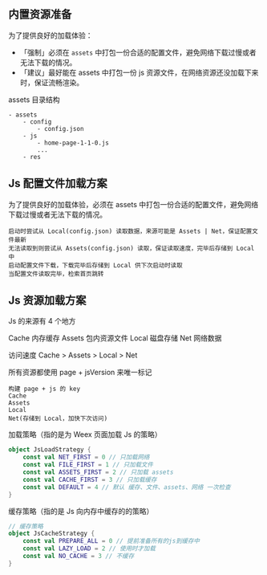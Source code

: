 

## 内置资源准备

为了提供良好的加载体验：

- 「强制」必须在 `assets` 中打包一份合适的配置文件，避免网络下载过慢或者无法下载的情况。
- 「建议」最好能在 assets 中打包一份 js 资源文件，在网络资源还没加载下来时，保证流畅渲染。

assets 目录结构

```
- assets
    - config
        - config.json
    - js
        - home-page-1-1-0.js
        ...
    - res
```

## Js 配置文件加载方案

为了提供良好的加载体验，必须在 assets 中打包一份合适的配置文件，避免网络下载过慢或者无法下载的情况。

```
启动时尝试从 Local(config.json) 读取数据，来源可能是 Assets | Net，保证配置文件最新
无法读取到则尝试从 Assets(config.json) 读取，保证读取速度，完毕后存储到 Local 中
启动配置文件下载，下载完毕后存储到 Local 供下次启动时读取
当配置文件读取完毕，检索首页跳转
```


## Js 资源加载方案

Js 的来源有 4 个地方

Cache   内存缓存
Assets  包内资源文件
Local   磁盘存储
Net     网络数据

访问速度 Cache > Assets > Local > Net

所有资源都使用 page + jsVersion 来唯一标记

```
构建 page + js 的 key
Cache
Assets
Local
Net(存储到 Local，加快下次访问)
```


加载策略（指的是为 Weex 页面加载 Js 的策略）

```kotlin
object JsLoadStrategy {
    const val NET_FIRST = 0 // 只加载网络
    const val FILE_FIRST = 1 // 只加载文件
    const val ASSETS_FIRST = 2 // 只加载 assets
    const val CACHE_FIRST = 3 // 只加载缓存
    const val DEFAULT = 4 // 默认 缓存、文件、assets、网络 一次检查
}
```

缓存策略（指的是 Js 向内存中缓存的的策略）

```kotlin
// 缓存策略
object JsCacheStrategy {
    const val PREPARE_ALL = 0 // 提前准备所有的js到缓存中
    const val LAZY_LOAD = 2 // 使用时才加载
    const val NO_CACHE = 3 // 不缓存
}
```
